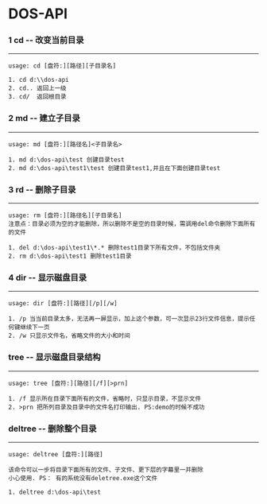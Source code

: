 # DOS-API


### 1 cd -- 改变当前目录
---

```
usage: cd [盘符:][路径][子目录名]

1. cd d:\\dos-api
2. cd.. 返回上一级
3. cd/  返回根目录

```


### 2 md -- 建立子目录
---

```
usage: md [盘符:][路径名]<子目录名>

1. md d:\dos-api\test 创建目录test
2. md d:\dos-api\test1\test 创建目录test1,并且在下面创建目录test

```

### 3 rd -- 删除子目录
---

```
usage: rm [盘符:][路径名][子目录名]
注意点：目录必须为空的才能删除，所以删除不是空的目录时候，需调用del命令删除下面所有的文件

1. del d:\dos-api\test1\*.* 删除test1目录下所有文件，不包括文件夹
2. rm d:\dos-api\test1 删除test1目录

```

### 4 dir -- 显示磁盘目录
---

```
usage: dir [盘符:][路径][/p][/w]

1. /p 当当前目录太多，无法再一屏显示，加上这个参数，可一次显示23行文件信息，提示任何键继续下一页
2. /w 只显示文件名，省略文件的大小和时间

```

### tree -- 显示磁盘目录结构
---

```
usage: tree [盘符:][路径][/f][>prn]

1. /f 显示所在目录下面所有的文件，省略时，只显示目录，不显示文件
2. >prn 把所列目录及目录中的文件名打印输出. PS:demo的时候不成功

```

### deltree -- 删除整个目录
---

```
usage: deltree [盘符:][路径]

该命令可以一步将目录下面所有的文件、子文件、更下层的字幕里一并删除
小心使用. PS： 有的系统没有deletree.exe这个文件

1. deltree d:\dos-api\test

```

